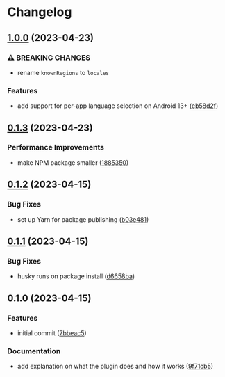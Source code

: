 # Changelog

## [1.0.0](https://github.com/digitalartlab/expo-plugin-localization/compare/v0.1.3...v1.0.0) (2023-04-23)


### ⚠ BREAKING CHANGES

* rename `knownRegions` to `locales`

### Features

* add support for per-app language selection on Android 13+ ([eb58d2f](https://github.com/digitalartlab/expo-plugin-localization/commit/eb58d2fad8942129919d25f8e6e1c8d27f6ef5fa))

## [0.1.3](https://github.com/digitalartlab/expo-plugin-localization/compare/v0.1.2...v0.1.3) (2023-04-23)


### Performance Improvements

* make NPM package smaller ([1885350](https://github.com/digitalartlab/expo-plugin-localization/commit/18853507e503a0ea5f6ab9b8a75c26bf5ee266b5))

## [0.1.2](https://github.com/digitalartlab/expo-plugin-localization/compare/v0.1.1...v0.1.2) (2023-04-15)


### Bug Fixes

* set up Yarn for package publishing ([b03e481](https://github.com/digitalartlab/expo-plugin-localization/commit/b03e4811db635b53e6c1b67d7e914b1714911cc7))

## [0.1.1](https://github.com/digitalartlab/expo-plugin-localization/compare/v0.1.0...v0.1.1) (2023-04-15)


### Bug Fixes

* husky runs on package install ([d6658ba](https://github.com/digitalartlab/expo-plugin-localization/commit/d6658ba861a3494150429f64c992a5560f76e2cc))

## 0.1.0 (2023-04-15)


### Features

* initial commit ([7bbeac5](https://github.com/digitalartlab/expo-plugin-localization/commit/7bbeac511abb8dbfded06023a42a2879b53a72ff))


### Documentation

* add explanation on what the plugin does and how it works ([9f71cb5](https://github.com/digitalartlab/expo-plugin-localization/commit/9f71cb56920a1dd00c65979b21cf6ac8c636c810))
